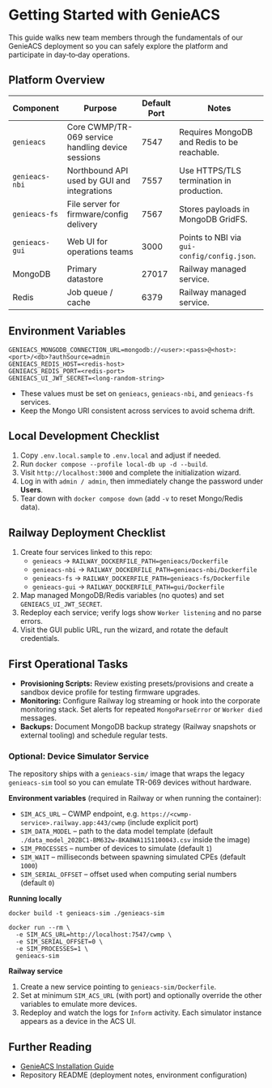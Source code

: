 # Getting Started with GenieACS

This guide walks new team members through the fundamentals of our GenieACS deployment so you can safely explore the platform and participate in day‑to‑day operations.

## Platform Overview

| Component | Purpose | Default Port | Notes |
| --- | --- | --- | --- |
| `genieacs` | Core CWMP/TR-069 service handling device sessions | 7547 | Requires MongoDB and Redis to be reachable. |
| `genieacs-nbi` | Northbound API used by GUI and integrations | 7557 | Use HTTPS/TLS termination in production. |
| `genieacs-fs` | File server for firmware/config delivery | 7567 | Stores payloads in MongoDB GridFS. |
| `genieacs-gui` | Web UI for operations teams | 3000 | Points to NBI via `gui-config/config.json`. |
| MongoDB | Primary datastore | 27017 | Railway managed service. |
| Redis | Job queue / cache | 6379 | Railway managed service. |

## Environment Variables

```
GENIEACS_MONGODB_CONNECTION_URL=mongodb://<user>:<pass>@<host>:<port>/<db>?authSource=admin
GENIEACS_REDIS_HOST=<redis-host>
GENIEACS_REDIS_PORT=<redis-port>
GENIEACS_UI_JWT_SECRET=<long-random-string>
```

- These values must be set on `genieacs`, `genieacs-nbi`, and `genieacs-fs` services.
- Keep the Mongo URI consistent across services to avoid schema drift.

## Local Development Checklist

1. Copy `.env.local.sample` to `.env.local` and adjust if needed.
2. Run `docker compose --profile local-db up -d --build`.
3. Visit `http://localhost:3000` and complete the initialization wizard.
4. Log in with `admin / admin`, then immediately change the password under **Users**.
5. Tear down with `docker compose down` (add `-v` to reset Mongo/Redis data).

## Railway Deployment Checklist

1. Create four services linked to this repo:
   - `genieacs` → `RAILWAY_DOCKERFILE_PATH=genieacs/Dockerfile`
   - `genieacs-nbi` → `RAILWAY_DOCKERFILE_PATH=genieacs-nbi/Dockerfile`
   - `genieacs-fs` → `RAILWAY_DOCKERFILE_PATH=genieacs-fs/Dockerfile`
   - `genieacs-gui` → `RAILWAY_DOCKERFILE_PATH=gui/Dockerfile`
2. Map managed MongoDB/Redis variables (no quotes) and set `GENIEACS_UI_JWT_SECRET`.
3. Redeploy each service; verify logs show `Worker listening` and no parse errors.
4. Visit the GUI public URL, run the wizard, and rotate the default credentials.

## First Operational Tasks

- **Provisioning Scripts:** Review existing presets/provisions and create a sandbox device profile for testing firmware upgrades.
- **Monitoring:** Configure Railway log streaming or hook into the corporate monitoring stack. Set alerts for repeated `MongoParseError` or `Worker died` messages.
- **Backups:** Document MongoDB backup strategy (Railway snapshots or external tooling) and schedule regular tests.

### Optional: Device Simulator Service

The repository ships with a `genieacs-sim/` image that wraps the legacy `genieacs-sim` tool so you can emulate TR-069 devices without hardware.

**Environment variables** (required in Railway or when running the container):

- `SIM_ACS_URL` – CWMP endpoint, e.g. `https://<cwmp-service>.railway.app:443/cwmp` (include explicit port)
- `SIM_DATA_MODEL` – path to the data model template (default `./data_model_202BC1-BM632w-8KA8WA1151100043.csv` inside the image)
- `SIM_PROCESSES` – number of devices to simulate (default `1`)
- `SIM_WAIT` – milliseconds between spawning simulated CPEs (default `1000`)
- `SIM_SERIAL_OFFSET` – offset used when computing serial numbers (default `0`)

**Running locally**

```
docker build -t genieacs-sim ./genieacs-sim

docker run --rm \
  -e SIM_ACS_URL=http://localhost:7547/cwmp \
  -e SIM_SERIAL_OFFSET=0 \
  -e SIM_PROCESSES=1 \
  genieacs-sim
```

**Railway service**

1. Create a new service pointing to `genieacs-sim/Dockerfile`.
2. Set at minimum `SIM_ACS_URL` (with port) and optionally override the other variables to emulate more devices.
3. Redeploy and watch the logs for `Inform` activity. Each simulator instance appears as a device in the ACS UI.

## Further Reading

- [GenieACS Installation Guide](https://docs.genieacs.com/en/latest/installation-guide.html)
- Repository README (deployment notes, environment configuration)

